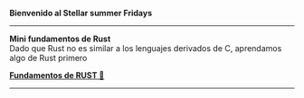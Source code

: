 **Bienvenido al Stellar summer Fridays**

---

  
**Mini fundamentos de Rust**   
Dado que Rust no es similar a los lenguajes derivados de C, aprendamos algo de Rust primero

[**Fundamentos de RUST 🦀**](https://github.com/sergiotechx/StarMakerSorobanV1S1/blob/main/fundamentosRust.md)

---
